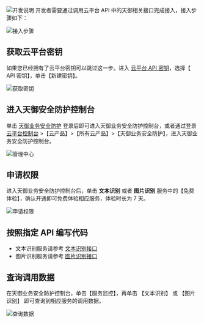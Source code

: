 ![开发说明](http://imgcache.tcecqpoc.fsphere.cn/image/mc.qcloudimg.com/static/img/3469fbbb6107997a0ed38ab6ef2764cb/image.png)
开发者需要通过调用云平台 API 中的天御相关接口完成接入，接入步骤如下：

![接入步骤](http://imgcache.tcecqpoc.fsphere.cn/image/mc.qcloudimg.com/static/img/dc0bc63f0da324c31e6bfa2e6d7a5ff9/image.png)

## 获取云平台密钥

如果您已经拥有了云平台密钥可以跳过这一步。进入 [云平台 API 密钥](http://console.tcecqpoc.fsphere.cn/capi)，选择【 API 密钥】，单击【新建密钥】。

![获取密钥](http://imgcache.tcecqpoc.fsphere.cn/image/mc.qcloudimg.com/static/img/fd83fe8c74b72782340dd0f765c72b0d/image.png)

## 进入天御安全防护控制台

单击 [天御业务安全防护](http://console.tcecqpoc.fsphere.cn/tianyu/overview) 登录后即可进入天御业务安全防护控制台，或者通过登录 [云平台控制台](http://console.tcecqpoc.fsphere.cn/) >【云产品】>【所有云产品】>【天御业务安全防护】，进入天御业务安全防护控制台。

![管理中心](http://imgcache.tcecqpoc.fsphere.cn/image/mc.qcloudimg.com/static/img/a6b76768c2e6ff7eb7ba937a60509534/image.png)

## 申请权限

进入天御业务安全防护控制台后，单击 **文本识别** 或者 **图片识别** 服务中的【免费体验】，确认开通即可免费体验相应服务，体验时长为 7 天。

![申请权限](http://imgcache.tcecqpoc.fsphere.cn/image/mc.qcloudimg.com/static/img/675b901afe9dc8e40b09c3819e481776/image.png)

## 按照指定 API 编写代码

-  文本识别服务请参考 [文本识别接口](http://tcecqpoc.fsphere.cn/document/product/669/14414)
-  图片识别服务请参考 [图片识别接口](http://tcecqpoc.fsphere.cn/document/product/669/14415)

## 查询调用数据

在天御业务安全防护控制台，单击【服务监控】，再单击 【文本识别】 或 【图片识别】 即可查询到相应服务的调用数据。

![查询数据](http://imgcache.tcecqpoc.fsphere.cn/image/mc.qcloudimg.com/static/img/01a2cd5a3d3c22575ef7c892a51e87cc/image.png)

